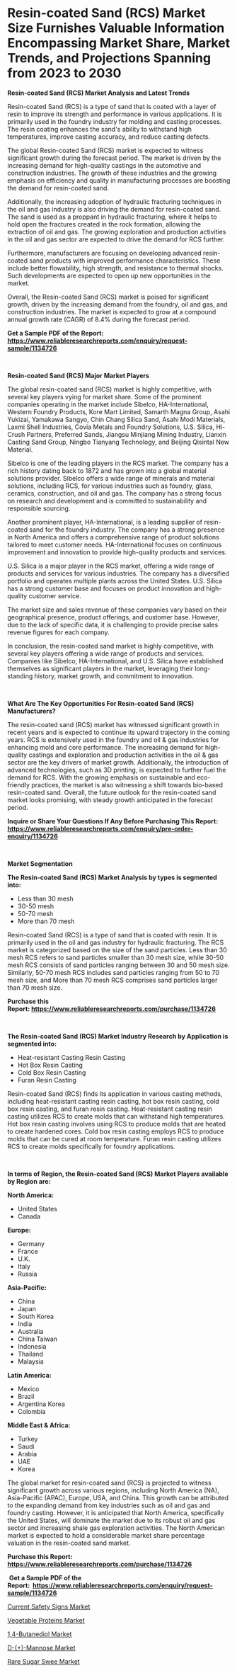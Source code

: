 <p><h1>Resin-coated Sand (RCS) Market Size Furnishes Valuable Information Encompassing Market Share, Market Trends, and Projections Spanning from 2023 to 2030</h1></p><p><strong>Resin-coated Sand (RCS) Market Analysis and Latest Trends</strong></p>
<p><p>Resin-coated Sand (RCS) is a type of sand that is coated with a layer of resin to improve its strength and performance in various applications. It is primarily used in the foundry industry for molding and casting processes. The resin coating enhances the sand's ability to withstand high temperatures, improve casting accuracy, and reduce casting defects.</p><p>The global Resin-coated Sand (RCS) market is expected to witness significant growth during the forecast period. The market is driven by the increasing demand for high-quality castings in the automotive and construction industries. The growth of these industries and the growing emphasis on efficiency and quality in manufacturing processes are boosting the demand for resin-coated sand.</p><p>Additionally, the increasing adoption of hydraulic fracturing techniques in the oil and gas industry is also driving the demand for resin-coated sand. The sand is used as a proppant in hydraulic fracturing, where it helps to hold open the fractures created in the rock formation, allowing the extraction of oil and gas. The growing exploration and production activities in the oil and gas sector are expected to drive the demand for RCS further.</p><p>Furthermore, manufacturers are focusing on developing advanced resin-coated sand products with improved performance characteristics. These include better flowability, high strength, and resistance to thermal shocks. Such developments are expected to open up new opportunities in the market.</p><p>Overall, the Resin-coated Sand (RCS) market is poised for significant growth, driven by the increasing demand from the foundry, oil and gas, and construction industries. The market is expected to grow at a compound annual growth rate (CAGR) of 8.4% during the forecast period.</p></p>
<p><strong>Get a Sample PDF of the Report:&nbsp; <a href="https://www.reliableresearchreports.com/enquiry/request-sample/1134726">https://www.reliableresearchreports.com/enquiry/request-sample/1134726</a></strong></p>
<p>&nbsp;</p>
<p><strong>Resin-coated Sand (RCS) Major Market Players</strong></p>
<p><p>The global resin-coated sand (RCS) market is highly competitive, with several key players vying for market share. Some of the prominent companies operating in the market include Sibelco, HA-International, Western Foundry Products, Kore Mart Limited, Samarth Magna Group, Asahi Yukizai, Yamakawa Sangyo, Chin Chang Silica Sand, Asahi Modi Materials, Laxmi Shell Industries, Covia Metals and Foundry Solutions, U.S. Silica, Hi-Crush Partners, Preferred Sands, Jiangsu Minjiang Mining Industry, Lianxin Casting Sand Group, Ningbo Tianyang Technology, and Beijing Qisintal New Material.</p><p>Sibelco is one of the leading players in the RCS market. The company has a rich history dating back to 1872 and has grown into a global material solutions provider. Sibelco offers a wide range of minerals and material solutions, including RCS, for various industries such as foundry, glass, ceramics, construction, and oil and gas. The company has a strong focus on research and development and is committed to sustainability and responsible sourcing.</p><p>Another prominent player, HA-International, is a leading supplier of resin-coated sand for the foundry industry. The company has a strong presence in North America and offers a comprehensive range of product solutions tailored to meet customer needs. HA-International focuses on continuous improvement and innovation to provide high-quality products and services.</p><p>U.S. Silica is a major player in the RCS market, offering a wide range of products and services for various industries. The company has a diversified portfolio and operates multiple plants across the United States. U.S. Silica has a strong customer base and focuses on product innovation and high-quality customer service.</p><p>The market size and sales revenue of these companies vary based on their geographical presence, product offerings, and customer base. However, due to the lack of specific data, it is challenging to provide precise sales revenue figures for each company.</p><p>In conclusion, the resin-coated sand market is highly competitive, with several key players offering a wide range of products and services. Companies like Sibelco, HA-International, and U.S. Silica have established themselves as significant players in the market, leveraging their long-standing history, market growth, and commitment to innovation.</p></p>
<p>&nbsp;</p>
<p><strong>What Are The Key Opportunities For Resin-coated Sand (RCS) Manufacturers?</strong></p>
<p><p>The resin-coated sand (RCS) market has witnessed significant growth in recent years and is expected to continue its upward trajectory in the coming years. RCS is extensively used in the foundry and oil & gas industries for enhancing mold and core performance. The increasing demand for high-quality castings and exploration and production activities in the oil & gas sector are the key drivers of market growth. Additionally, the introduction of advanced technologies, such as 3D printing, is expected to further fuel the demand for RCS. With the growing emphasis on sustainable and eco-friendly practices, the market is also witnessing a shift towards bio-based resin-coated sand. Overall, the future outlook for the resin-coated sand market looks promising, with steady growth anticipated in the forecast period.</p></p>
<p><strong>Inquire or Share Your Questions If Any Before Purchasing This Report: <a href="https://www.reliableresearchreports.com/enquiry/pre-order-enquiry/1134726">https://www.reliableresearchreports.com/enquiry/pre-order-enquiry/1134726</a></strong></p>
<p>&nbsp;</p>
<p><strong>Market Segmentation</strong></p>
<p><strong>The Resin-coated Sand (RCS) Market Analysis by types is segmented into:</strong></p>
<p><ul><li>Less than 30 mesh</li><li>30-50 mesh</li><li>50-70 mesh</li><li>More than 70 mesh</li></ul></p>
<p><p>Resin-coated Sand (RCS) is a type of sand that is coated with resin. It is primarily used in the oil and gas industry for hydraulic fracturing. The RCS market is categorized based on the size of the sand particles. Less than 30 mesh RCS refers to sand particles smaller than 30 mesh size, while 30-50 mesh RCS consists of sand particles ranging between 30 and 50 mesh size. Similarly, 50-70 mesh RCS includes sand particles ranging from 50 to 70 mesh size, and More than 70 mesh RCS comprises sand particles larger than 70 mesh size.</p></p>
<p><strong>Purchase this Report:&nbsp;<a href="https://www.reliableresearchreports.com/purchase/1134726">https://www.reliableresearchreports.com/purchase/1134726</a></strong></p>
<p>&nbsp;</p>
<p><strong>The Resin-coated Sand (RCS) Market Industry Research by Application is segmented into:</strong></p>
<p><ul><li>Heat-resistant Casting Resin Casting</li><li>Hot Box Resin Casting</li><li>Cold Box Resin Casting</li><li>Furan Resin Casting</li></ul></p>
<p><p>Resin-coated Sand (RCS) finds its application in various casting methods, including heat-resistant casting resin casting, hot box resin casting, cold box resin casting, and furan resin casting. Heat-resistant casting resin casting utilizes RCS to create molds that can withstand high temperatures. Hot box resin casting involves using RCS to produce molds that are heated to create hardened cores. Cold box resin casting employs RCS to produce molds that can be cured at room temperature. Furan resin casting utilizes RCS to create molds specifically for foundry applications.</p></p>
<p>&nbsp;</p>
<p><strong>In terms of Region, the Resin-coated Sand (RCS) Market Players available by Region are:</strong></p>
<p>
    <p> <strong> North America: </strong>
        <ul>
            <li>United States</li>
            <li>Canada</li>
        </ul>
        </p> 
    <p> <strong> Europe: </strong>
        <ul>
            <li>Germany</li>
            <li>France</li>
            <li>U.K.</li>
            <li>Italy</li>
            <li>Russia</li>
        </ul>
        </p> 
    <p> <strong> Asia-Pacific: </strong>
        <ul>
            <li>China</li>
            <li>Japan</li>
            <li>South Korea</li>
            <li>India</li>
            <li>Australia</li>
            <li>China Taiwan</li>
            <li>Indonesia</li>
            <li>Thailand</li>
            <li>Malaysia</li>
        </ul>
        </p> 
    <p> <strong> Latin America: </strong>
        <ul>
            <li>Mexico</li>
            <li>Brazil</li>
            <li>Argentina Korea</li>
            <li>Colombia</li>
        </ul>
        </p> 
    <p> <strong> Middle East & Africa: </strong>
        <ul>
            <li>Turkey</li>
            <li>Saudi</li>
            <li>Arabia</li>
            <li>UAE</li>
            <li>Korea</li>
        </ul>
    </p>
    </p>
<p><p>The global market for resin-coated sand (RCS) is projected to witness significant growth across various regions, including North America (NA), Asia-Pacific (APAC), Europe, USA, and China. This growth can be attributed to the expanding demand from key industries such as oil and gas and foundry casting. However, it is anticipated that North America, specifically the United States, will dominate the market due to its robust oil and gas sector and increasing shale gas exploration activities. The North American market is expected to hold a considerable market share percentage valuation in the resin-coated sand market.</p></p>
<p><strong>Purchase this Report: <a href="https://www.reliableresearchreports.com/purchase/1134726">https://www.reliableresearchreports.com/purchase/1134726</a></strong></p>
<p>&nbsp;<strong>Get a Sample PDF of the Report:&nbsp;&nbsp;<a href="https://www.reliableresearchreports.com/enquiry/request-sample/1134726">https://www.reliableresearchreports.com/enquiry/request-sample/1134726</a></strong></p>
<p><strong></strong></p>
<p><p><a href="https://medium.com/@deniseharvey70/current-safety-signs-market-analysis-its-cagr-market-segmentation-and-global-industry-overview-859b6b23639d">Current Safety Signs Market</a></p><p><a href="https://www.linkedin.com/pulse/vegetable-proteins-market-size-growth-forecast-from-2023-/">Vegetable Proteins Market</a></p><p><a href="https://medium.com/@christinascott1938/1-4-butanediol-market-size-market-outlook-and-market-forecast-2023-to-2030-c1a9cca9b449">1,4-Butanediol Market</a></p><p><a href="https://www.linkedin.com/pulse/d-mannose-market-challenges-opportunities-growth-drivers/">D-(+)-Mannose Market</a></p><p><a href="https://www.linkedin.com/pulse/rare-sugar-swee-market-challenges-opportunities-growth/">Rare Sugar Swee Market</a></p></p>